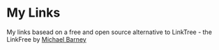 # My Links
My links basead on a free and open source alternative to LinkTree - the LinkFree by [Michael Barney](https://github.com/MichaelBarney)
